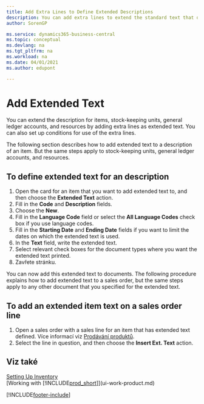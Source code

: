```yaml
---
title: Add Extra Lines to Define Extended Descriptions
description: You can add extra lines to extend the standard text that describes an item, a G/L account, and other data.
author: SorenGP

ms.service: dynamics365-business-central
ms.topic: conceptual
ms.devlang: na
ms.tgt_pltfrm: na
ms.workload: na
ms.date: 04/01/2021
ms.author: edupont

---
```

# Add Extended Text

You can extend the description for items, stock-keeping units, general ledger accounts, and resources by adding extra lines as extended text. You can also set up conditions for use of the extra lines.

The following section describes how to add extended text to a description of an item. But the same steps apply to stock-keeping units, general ledger accounts, and resources.

## To define extended text for an description

1. Open the card for an item that you want to add extended text to, and then choose the **Extended Text** action.
2. Fill in the **Code** and **Description** fields.
3. Choose the **New**.
4. Fill in the **Language Code** field or select the **All Language Codes** check box if you use language codes.
5. Fill in the **Starting Date** and **Ending Date** fields if you want to limit the dates on which the extended text is used.
6. In the **Text** field, write the extended text.
7. Select relevant check boxes for the document types where you want the extended text printed.
8. Zavřete stránku.

You can now add this extended text to documents. The following procedure explains how to add extended text to a sales order, but the same steps apply to any other document that you specified for the extended text.

## To add an extended item text on a sales order line

1. Open a sales order with a sales line for an item that has extended text defined. Více informací viz [Prodávání produktů](sales-how-sell-products.md).
2. Select the line in question, and then choose the **Insert Ext. Text** action.

## Viz také

[Setting Up Inventory](inventory-setup-inventory.md)  
[Working with [!INCLUDE[prod_short](includes/prod_short.md)]](ui-work-product.md)


[!INCLUDE[footer-include](includes/footer-banner.md)]